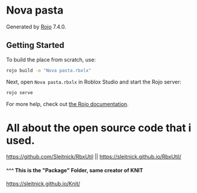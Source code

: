 # Nova pasta
Generated by [Rojo](https://github.com/rojo-rbx/rojo) 7.4.0.

## Getting Started
To build the place from scratch, use:

```bash
rojo build -o "Nova pasta.rbxlx"
```

Next, open `Nova pasta.rbxlx` in Roblox Studio and start the Rojo server:

```bash
rojo serve
```

For more help, check out [the Rojo documentation](https://rojo.space/docs).

# All about the open source code that i used.

https://github.com/Sleitnick/RbxUtil || https://sleitnick.github.io/RbxUtil/
#### ^^^ This is the "Package" Folder, same creator of KNIT

https://sleitnick.github.io/Knit/
